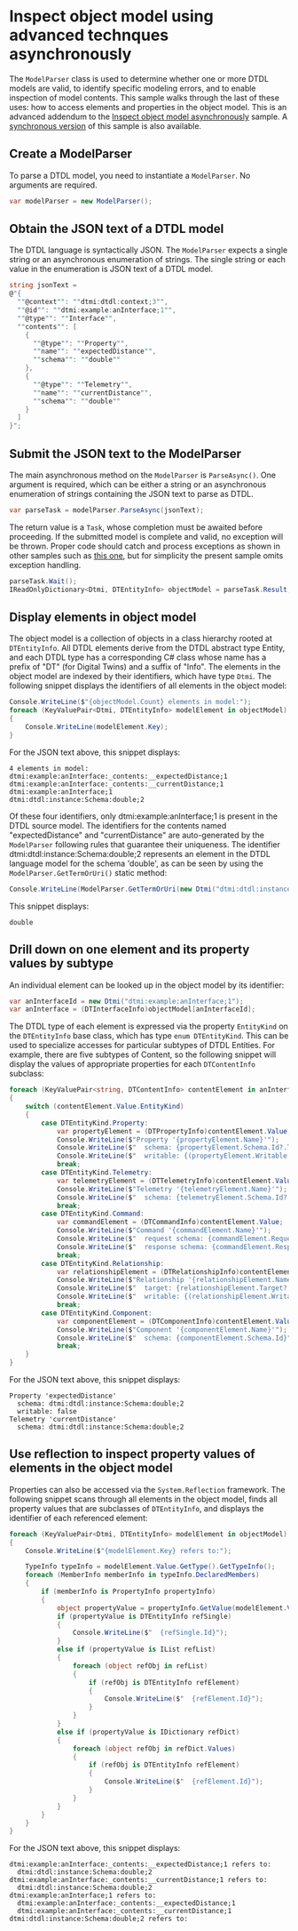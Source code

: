 ﻿# Inspect object model using advanced technques asynchronously

The `ModelParser` class is used to determine whether one or more DTDL models are valid, to identify specific modeling errors, and to enable inspection of model contents.
This sample walks through the last of these uses: how to access elements and properties in the object model.
This is an advanced addendum to the [Inspect object model asynchronously](./Sample04_InspectObjectModelAsync.md) sample.
A [synchronous version](./Sample05_InspectObjectModelAdvanced.md) of this sample is also available.

## Create a ModelParser

To parse a DTDL model, you need to instantiate a `ModelParser`.
No arguments are required.

```C# Snippet:DtdlParserSample05Async_CreateModelParser
var modelParser = new ModelParser();
```

## Obtain the JSON text of a DTDL model

The DTDL language is syntactically JSON.
The `ModelParser` expects a single string or an asynchronous enumeration of strings.
The single string or each value in the enumeration is JSON text of a DTDL model.

```C# Snippet:DtdlParserSample05Async_ObtainDtdlText
string jsonText =
@"{
  ""@context"": ""dtmi:dtdl:context;3"",
  ""@id"": ""dtmi:example:anInterface;1"",
  ""@type"": ""Interface"",
  ""contents"": [
    {
      ""@type"": ""Property"",
      ""name"": ""expectedDistance"",
      ""schema"": ""double""
    },
    {
      ""@type"": ""Telemetry"",
      ""name"": ""currentDistance"",
      ""schema"": ""double""
    }
  ]
}";
```

## Submit the JSON text to the ModelParser

The main asynchronous method on the `ModelParser` is `ParseAsync()`.
One argument is required, which can be either a string or an asynchronous enumeration of strings containing the JSON text to parse as DTDL.

```C# Snippet:DtdlParserSample05Async_CallParseAsync
var parseTask = modelParser.ParseAsync(jsonText);
```

The return value is a `Task`, whose completion must be awaited before proceeding.
If the submitted model is complete and valid, no exception will be thrown.
Proper code should catch and process exceptions as shown in other samples such as [this one](Sample02_FixInvalidDtdlModelAsync.md), but for simplicity the present sample omits exception handling.

```C# Snippet:DtdlParserSample05Async_CallWait
parseTask.Wait();
IReadOnlyDictionary<Dtmi, DTEntityInfo> objectModel = parseTask.Result;
```

## Display elements in object model

The object model is a collection of objects in a class hierarchy rooted at `DTEntityInfo`.
All DTDL elements derive from the DTDL abstract type Entity, and each DTDL type has a corresponding C# class whose name has a prefix of "DT" (for Digital Twins) and a suffix of "Info".
The elements in the object model are indexed by their identifiers, which have type `Dtmi`.  The following snippet displays the identifiers of all elements in the object model:

```C# Snippet:DtdlParserSample05Async_DisplayElements
Console.WriteLine($"{objectModel.Count} elements in model:");
foreach (KeyValuePair<Dtmi, DTEntityInfo> modelElement in objectModel)
{
    Console.WriteLine(modelElement.Key);
}
```

For the JSON text above, this snippet displays:

```Console
4 elements in model:
dtmi:example:anInterface:_contents:__expectedDistance;1
dtmi:example:anInterface:_contents:__currentDistance;1
dtmi:example:anInterface;1
dtmi:dtdl:instance:Schema:double;2
```

Of these four identifiers, only dtmi:example:anInterface;1 is present in the DTDL source model.
The identifiers for the contents named "expectedDistance" and "currentDistance" are auto-generated by the `ModelParser` following rules that guarantee their uniqueness.
The identifier dtmi:dtdl:instance:Schema:double;2 represents an element in the DTDL language model for the schema 'double', as can be seen by using the `ModelParser.GetTermOrUri()` static method:

```C# Snippet:DtdlParserSample05Async_DisplayDoubleTerm
Console.WriteLine(ModelParser.GetTermOrUri(new Dtmi("dtmi:dtdl:instance:Schema:double;2")));
```

This snippet displays:

```Console
double
```

## Drill down on one element and its property values by subtype

An individual element can be looked up in the object model by its identifier:

```C# Snippet:DtdlParserSample05Async_GetInterfaceById
var anInterfaceId = new Dtmi("dtmi:example:anInterface;1");
var anInterface = (DTInterfaceInfo)objectModel[anInterfaceId];
```

The DTDL type of each element is expressed via the property `EntityKind` on the `DTEntityInfo` base class, which has type `enum DTEntityKind`.
This can be used to specialize accesses for particular subtypes of DTDL Entities.
For example, there are five subtypes of Content, so the following snippet will display the values of appropriate properties for each `DTContentInfo` subclass:

```C# Snippet:DtdlParserSample05Async_DisplayInterfaceContentPropertiesByKind
foreach (KeyValuePair<string, DTContentInfo> contentElement in anInterface.Contents)
{
    switch (contentElement.Value.EntityKind)
    {
        case DTEntityKind.Property:
            var propertyElement = (DTPropertyInfo)contentElement.Value;
            Console.WriteLine($"Property '{propertyElement.Name}'");
            Console.WriteLine($"  schema: {propertyElement.Schema.Id?.ToString() ?? "(none)"}");
            Console.WriteLine($"  writable: {(propertyElement.Writable ? "true" : "false")}");
            break;
        case DTEntityKind.Telemetry:
            var telemetryElement = (DTTelemetryInfo)contentElement.Value;
            Console.WriteLine($"Telemetry '{telemetryElement.Name}'");
            Console.WriteLine($"  schema: {telemetryElement.Schema.Id?.ToString() ?? "(none)"}");
            break;
        case DTEntityKind.Command:
            var commandElement = (DTCommandInfo)contentElement.Value;
            Console.WriteLine($"Command '{commandElement.Name}'");
            Console.WriteLine($"  request schema: {commandElement.Request.Schema.Id?.ToString() ?? "(none)"}");
            Console.WriteLine($"  response schema: {commandElement.Response.Schema.Id?.ToString() ?? "(none)"}");
            break;
        case DTEntityKind.Relationship:
            var relationshipElement = (DTRelationshipInfo)contentElement.Value;
            Console.WriteLine($"Relationship '{relationshipElement.Name}'");
            Console.WriteLine($"  target: {relationshipElement.Target?.ToString() ?? "(none)"}");
            Console.WriteLine($"  writable: {(relationshipElement.Writable ? "true" : "false")}");
            break;
        case DTEntityKind.Component:
            var componentElement = (DTComponentInfo)contentElement.Value;
            Console.WriteLine($"Component '{componentElement.Name}'");
            Console.WriteLine($"  schema: {componentElement.Schema.Id}");
            break;
    }
}
```

For the JSON text above, this snippet displays:

```Console
Property 'expectedDistance'
  schema: dtmi:dtdl:instance:Schema:double;2
  writable: false
Telemetry 'currentDistance'
  schema: dtmi:dtdl:instance:Schema:double;2
```

## Use reflection to inspect property values of elements in the object model

Properties can also be accessed via the `System.Reflection` framework.
The following snippet scans through all elements in the object model, finds all property values that are subclasses of `DTEntityInfo`, and displays the identifier of each referenced element:

```C# Snippet:DtdlParserSample05Async_DisplayObjectModelEntityProperties
foreach (KeyValuePair<Dtmi, DTEntityInfo> modelElement in objectModel)
{
    Console.WriteLine($"{modelElement.Key} refers to:");

    TypeInfo typeInfo = modelElement.Value.GetType().GetTypeInfo();
    foreach (MemberInfo memberInfo in typeInfo.DeclaredMembers)
    {
        if (memberInfo is PropertyInfo propertyInfo)
        {
            object propertyValue = propertyInfo.GetValue(modelElement.Value);
            if (propertyValue is DTEntityInfo refSingle)
            {
                Console.WriteLine($"  {refSingle.Id}");
            }
            else if (propertyValue is IList refList)
            {
                foreach (object refObj in refList)
                {
                    if (refObj is DTEntityInfo refElement)
                    {
                        Console.WriteLine($"  {refElement.Id}");
                    }
                }
            }
            else if (propertyValue is IDictionary refDict)
            {
                foreach (object refObj in refDict.Values)
                {
                    if (refObj is DTEntityInfo refElement)
                    {
                        Console.WriteLine($"  {refElement.Id}");
                    }
                }
            }
        }
    }
}
```

For the JSON text above, this snippet displays:

```Console
dtmi:example:anInterface:_contents:__expectedDistance;1 refers to:
  dtmi:dtdl:instance:Schema:double;2
dtmi:example:anInterface:_contents:__currentDistance;1 refers to:
  dtmi:dtdl:instance:Schema:double;2
dtmi:example:anInterface;1 refers to:
  dtmi:example:anInterface:_contents:__expectedDistance;1
  dtmi:example:anInterface:_contents:__currentDistance;1
dtmi:dtdl:instance:Schema:double;2 refers to:
```
